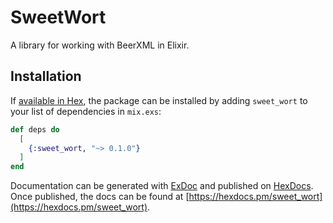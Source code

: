 # SweetWort

A library for working with BeerXML in Elixir.

## Installation

If [available in Hex](https://hex.pm/docs/publish), the package can be installed
by adding `sweet_wort` to your list of dependencies in `mix.exs`:

```elixir
def deps do
  [
    {:sweet_wort, "~> 0.1.0"}
  ]
end
```

Documentation can be generated with [ExDoc](https://github.com/elixir-lang/ex_doc)
and published on [HexDocs](https://hexdocs.pm). Once published, the docs can
be found at [https://hexdocs.pm/sweet_wort](https://hexdocs.pm/sweet_wort).

